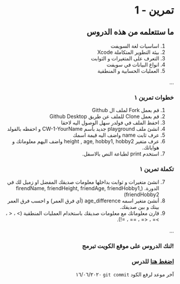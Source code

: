 <div dir="rtl">
  
  
#  تمرين - 1
## ما ستتعلمه من هذه الدروس

1. اساسيات لغة السويفت 
2. بيئة التطوير المتكاملة Xcode
3. التعرف على المتغيرات و الثوابت
4. انواع البيانات في سويفت
5. العمليات الحسابية و المنطقية



...
### خطوات تمرين ١

1.  قم بعمل Fork لملف ال Github
2.  قم بعمل Clone للملف عن طريق Github Desktop 
3.  احفظ الملف في فولدر سهل الوصول اليه لاحقا
4.  انشئ ملف playground جديد بأسم CW-1-YourName و احفظه بالفولد
5.  عرف ثابت name واضف اليه قيمة اسمك  
6.  عرف متغير height , age, hobby1, hobby2 واضف اليهم معلوماتك و هواياتك.
6. استخدم print لطباعة النص بالاسفل.

### تكملة تمرين ١

7. انشئ متغيرات و ثوابت بداخلها معلومات صديقك المفضل او زميل لك في الدورة. (firendName, friendHeight, friendAge, friendHobby1, friendHobby2)
8. أنشئ متغير اسمه age_difference (أي فرق العمر) و احسب فرق العمر بينك و بين صديقك.
9. قارن معلوماتك مع معلومات صديقك باستخدام العمليات المنطقية (> ، < ، >= ، <= ، == ، =!).


...
### !لنك الدروس على موقع الكويت تبرمج


### [اضغط هنا](https://app.code.kw/%D8%A8%D8%B1%D9%85%D8%AC%D8%A9-%D8%AA%D8%B7%D8%A8%D9%8A%D9%82%D8%A7%D8%AA-%D8%A7%D9%84%D8%A7%D9%8A%D9%81%D9%88%D9%86-%D9%85%D8%B9-%D8%B3%D9%88%D9%8A%D9%81%D8%AA-Swift-KFAS/%D9%85%D8%A8%D8%A7%D8%AF%D8%A6-%D9%84%D8%BA%D8%A9-%D8%A7%D9%84%D8%B3%D9%88%D9%8A%D9%81%D8%AA-swift-basics-KFAS) للدرس






آخر موعد لرفع الكود  `git commit` 
١٦/٠٦/٢٠٢٠
</div>
